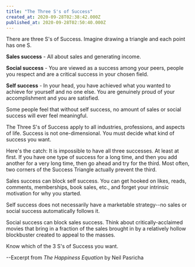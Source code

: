 ```yaml
---
title: "The Three S's of Success"
created_at: 2020-09-28T02:38:42.000Z
published_at: 2020-09-28T02:50:40.000Z
---
```

There are three S's of Success. Imagine drawing a triangle and each point has one S. 

**Sales success** \- All about sales and generating income.

**Social success** \- You are viewed as a success among your peers, people you respect and are a critical success in your chosen field.

**Self success** - In your head, you have achieved what you wanted to achieve for yourself and no one else. You are genuinely proud of your accomplishment and you are satisfied. 

Some people feel that without self success, no amount of sales or social success will ever feel meaningful.

The Three S's of Success apply to all industries, professions, and aspects of life. Success is not one-dimensional. You must decide what kind of success you want. 

Here's the catch: It is impossible to have all three successes. At least at first. If you have one type of success for a long time, and then you add another for a very long time, then go ahead and try for the third. Most often, two corners of the Success Triangle actually prevent the third. 

Sales success can block self success. You can get hooked on likes, reads, comments, memberships, book sales, etc., and forget your intrinsic motivation for why you started.

Self success does not necessarily have a marketable strategy--no sales or social success automatically follows it. 

Social success can block sales success. Think about critically-acclaimed movies that bring in a fraction of the sales brought in by a relatively hollow blockbuster created to appeal to the masses.

Know which of the 3 S's of Success you want.

\--Excerpt from _The Happiness Equation_ by Neil Pasricha
